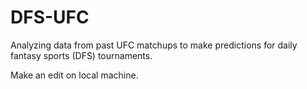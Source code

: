 # DFS-UFC
Analyzing data from past UFC matchups to make predictions for daily fantasy sports (DFS) tournaments.

Make an edit on local machine.
